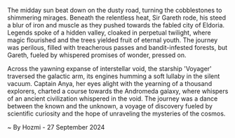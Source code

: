 
The midday sun beat down on the dusty road, turning the cobblestones to shimmering mirages. Beneath the relentless heat, Sir Gareth rode, his steed a blur of iron and muscle as they pushed towards the fabled city of Eldoria. Legends spoke of a hidden valley, cloaked in perpetual twilight, where magic flourished and the trees yielded fruit of eternal youth.  The journey was perilous, filled with treacherous passes and bandit-infested forests, but Gareth, fueled by whispered promises of wonder, pressed on. 

Across the yawning expanse of interstellar void, the starship 'Voyager' traversed the galactic arm, its engines humming a soft lullaby in the silent vacuum. Captain Anya, her eyes alight with the yearning of a thousand explorers, charted a course towards the Andromeda galaxy, where whispers of an ancient civilization whispered in the void. The journey was a dance between the known and the unknown, a voyage of discovery fueled by scientific curiosity and the hope of unraveling the mysteries of the cosmos. 

~ By Hozmi - 27 September 2024
